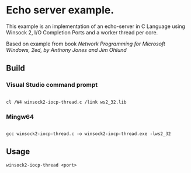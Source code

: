 # Echo server example.

This example is an implementation of an echo-server in C Language using Winsock 2, I/O Completion Ports and a worker thread per core.

Based on example from book *Network Programming for Microsoft Windows, 2ed, by Anthony Jones and Jim Ohlund*

## Build

### Visual Studio command prompt

```

cl /W4 winsock2-iocp-thread.c /link ws2_32.lib

```

### Mingw64

```

gcc winsock2-iocp-thread.c -o winsock2-iocp-thread.exe -lws2_32

```

## Usage

```
winsock2-iocp-thread <port>

```

